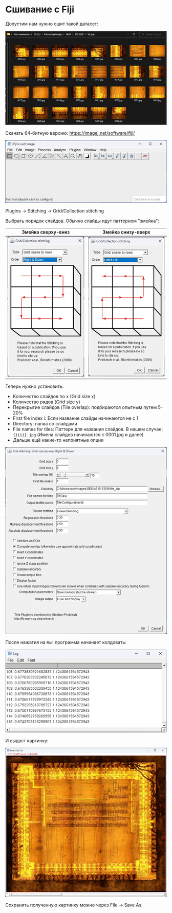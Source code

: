 # Сшивание с Fiji

Допустим нам нужно сшит такой датасет:

![dataset](/Others/imgstore/dataset.jpg)

Скачать 64-битную версию: https://imagej.net/software/fiji/

![fiji](/Others/imgstore/fiji.jpg)

Plugins -> Stitching -> Grid/Collection stitching

Выбрать порядок слайдов. Обычно слайды идут паттерном "змейка":

|Змейка сверху-вниз|Змейка снизу-вверх|
|---|---|
|![order1](/Others/imgstore/order1.jpg)|![order2](/Others/imgstore/order2.jpg)|

Теперь нужно установить:
- Количество слайдов по x (Grid size x)
- Количество рядов (Grid size y)
- Перекрытие слайдов (Tile overlap): подбираются опытным путем 5-20%
- First file index i: Если название слайды начинаются не с 1
- Directory: папка со слайдами
- File names for tiles: Паттерн для названия слайдов. В нашем случае: `{iiii}.jpg` (Имена слайдов начинаются с 0001.jpg и далее)
- Дальше ещё какие-то непонятные опции

![options](/Others/imgstore/options.jpg)

После нажатия на `Run` программа начинает колдовать:

![magic](/Others/imgstore/magic.jpg)

И выдаст картинку:

![fused](/Others/imgstore/fused.jpg)

Сохранить полученную картинку можно через File -> Save As.
